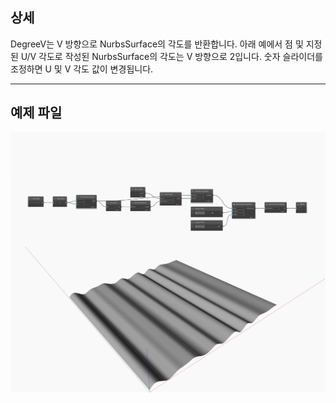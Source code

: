 ## 상세
DegreeV는 V 방향으로 NurbsSurface의 각도를 반환합니다. 아래 예에서 점 및 지정된 U/V 각도로 작성된 NurbsSurface의 각도는 V 방향으로 2입니다. 숫자 슬라이더를 조정하면 U 및 V 각도 값이 변경됩니다.
___
## 예제 파일

![DegreeV](./Autodesk.DesignScript.Geometry.NurbsSurface.DegreeV_img.jpg)

